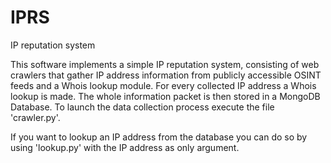 # IPRS
IP reputation system

This software implements a simple IP reputation system, consisting of web crawlers that gather IP address information from publicly accessible OSINT feeds and a Whois lookup module.
For every collected IP address a Whois lookup is made. The whole information packet is then stored in a MongoDB Database.
To launch the data collection process execute the file 'crawler.py'.

If you want to lookup an IP address from the database you can do so by using 'lookup.py' with the IP address as only argument.
